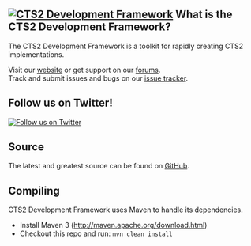 [![CTS2 Development Framework][Project Logo]][Website]
What is the CTS2 Development Framework?
----------------
The CTS2 Development Framework is a toolkit for rapidly creating CTS2 implementations.

Visit our [website][Website] or get support on our [forums][Forums].  
Track and submit issues and bugs on our [issue tracker][Issues].

Follow us on Twitter!
---------------------
[![Follow us on Twitter][Twitter Logo]][Twitter]

Source
------
The latest and greatest source can be found on [GitHub].  

Compiling
---------
CTS2 Development Framework uses Maven to handle its dependencies.

* Install Maven 3 (http://maven.apache.org/download.html)  
* Checkout this repo and run: `mvn clean install`

[Project Logo]: http://informatics.mayo.edu/cts2/framework/wp-content/uploads/2011/10/logo4-small4.png
[License]: http://www.apache.org/licenses/LICENSE-2.0
[Website]: http://informatics.mayo.edu/cts2/framework
[Forums]: http://informatics.mayo.edu/cts2/framework/forum
[GitHub]: https://github.com/cts2/cts2-framework
[Issues]: https://github.com/cts2/cts2-framework/issues
[Twitter]: https://twitter.com/cts2framework
[Twitter Logo]: http://informatics.mayo.edu/cts2/framework/images/twitter_logo.jpg